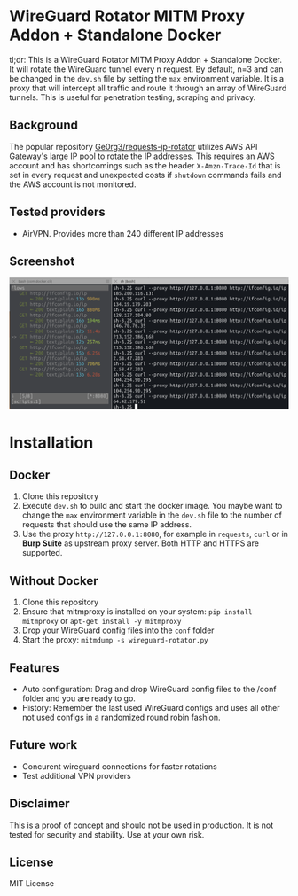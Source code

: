 # WireGuard Rotator MITM Proxy Addon + Standalone Docker

tl;dr: This is a WireGuard Rotator MITM Proxy Addon + Standalone Docker.  It will rotate the WireGuard tunnel every n request. By default, n=3 and can be changed in the `dev.sh` file by setting the `max` environment variable. It is a proxy that will intercept all traffic and route it through an array of WireGuard tunnels. This is useful for penetration testing, scraping and privacy.

## Background
The popular repository [Ge0rg3/requests-ip-rotator](https://github.com/Ge0rg3/requests-ip-rotator) utilizes AWS API Gateway's large IP pool to rotate the IP addresses. This requires an AWS account and has shortcomings such as the header `X-Amzn-Trace-Id` that is set in every request and unexpected costs if `shutdown` commands fails and the AWS account is not monitored. 

## Tested providers
- AirVPN. Provides more than 240 different IP addresses

## Screenshot
![WireGuard Rotator Proxy](RotatorProxy.png)

# Installation

## Docker
1. Clone this repository
2. Execute `dev.sh` to build and start the docker image. You maybe want to change the `max` environment variable in the `dev.sh` file to the number of requests that should use the same IP address.
3. Use the proxy `http://127.0.0.1:8080`, for example in `requests`, `curl` or in **Burp Suite** as upstream proxy server. Both HTTP and HTTPS are supported.

## Without Docker
1. Clone this repository
2. Ensure that mitmproxy is installed on your system: `pip install mitmproxy` or `apt-get install -y mitmproxy`
3. Drop your WireGuard config files into the `conf` folder
4. Start the proxy: `mitmdump -s wireguard-rotator.py`

## Features
- Auto configuration: Drag and drop WireGuard config files to the /conf folder and you are ready to go.
- History: Remember the last used WireGuard configs and uses all other not used configs in a randomized round robin fashion.

## Future work
- Concurent wireguard connections for faster rotations
- Test additional VPN providers

## Disclaimer
This is a proof of concept and should not be used in production. It is not tested for security and stability. Use at your own risk.

## License
MIT License